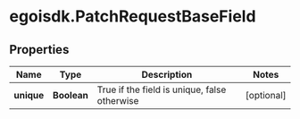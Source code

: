 # egoisdk.PatchRequestBaseField

## Properties

Name | Type | Description | Notes
------------ | ------------- | ------------- | -------------
**unique** | **Boolean** | True if the field is unique, false otherwise | [optional] 


